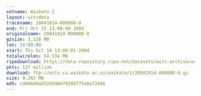 ```yaml
---
setname: Waikato I
layout: witsdata
tracename: 20041014-000000-0
end: Fri Oct 15 13:00:00 2004
originalname: 20041014-000000-0
gzsize: 3,326 MB
len: 24:00:00
start: Thu Oct 14 13:00:01 2004
totalwirelen: 54,534 MB
ripedownload: https://data-repository.ripe.net/datasets/wits-archive/waikato/1/20041014-000000-0.gz
pkts: 127 million
download: ftp://wits.cs.waikato.ac.nz/waikato/1/20041014-000000-0.gz
size: 9,262 MB
md5: cd0d6d9a052dd40e79266f75e8e72b86
---
```

